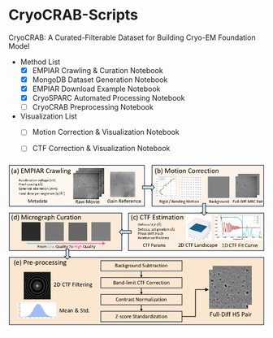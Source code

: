 # CryoCRAB-Scripts
CryoCRAB: A Curated-Filterable Dataset for Building Cryo-EM Foundation Model

- Method List
  - [x] EMPIAR Crawling & Curation Notebook
  - [x] MongoDB Dataset Generation Notebook
  - [x] EMPIAR Download Example Notebook
  - [x] CryoSPARC Automated Processing Notebook
  - [ ] CryoCRAB Preprocessing Notebook
- Visualization List
  - [ ] Motion Correction & Visualization Notebook
  - [ ] CTF Correction & Visualization Notebook
 

![CryoCRAB](Assets/Overview_of_CryoCRAB.jpg) 
